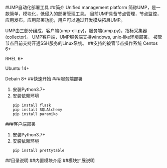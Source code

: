#UMP自动化部署工具
##简介
  Unified management platform 简称UMP，是一款简单，模块化，低侵入的部署管理工具。
目前UMP具备节点管理，节点监控，应用发布，应用部署功能，用户可以通过开发模块拓展UMP。

UMP由三部分组成，客户端(ump-cli.py)，服务端(ump.py)，指标采集器(collector)。
UMP客户端，UMP服务端支持windows, unix-like环境部署。
被管节点目前支持开通SSH服务的Linux系统。
##支持的被管节点操作系统
Centos 6+

RHEL 6+

Ubuntu 14+

Debain 8+
##快速开始
###服务端部署
1. 安装Python3.7+
2. 安装依赖环境
   ```
   pip install flask
   pip install SQLAlchemy
   pip install paramiko
   ```
###客户端部署
1. 安装Python3.7+
2. 安装依赖环境
   ```
   pip install prettytable

   ```
##目录说明
##内置模块介绍
##模块扩展说明